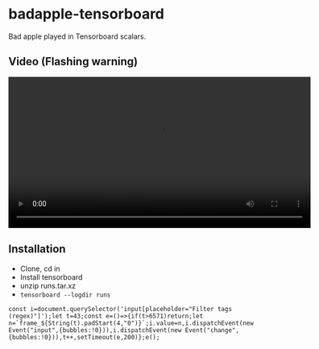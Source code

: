 # badapple-tensorboard

Bad apple played in Tensorboard scalars.

## Video (Flashing warning)

<video src="recording.mp4" controls width="600"></video>

## Installation

- Clone, cd in
- Install tensorboard
- unzip runs.tar.xz
- `tensorboard --logdir runs`

```
const i=document.querySelector('input[placeholder="Filter tags (regex)"]');let t=43;const e=()=>{if(t>6571)return;let n=`frame_${String(t).padStart(4,"0")}`;i.value=n,i.dispatchEvent(new Event("input",{bubbles:!0})),i.dispatchEvent(new Event("change",{bubbles:!0})),t++,setTimeout(e,200)};e();
```
